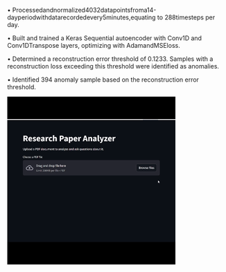  • Processedandnormalized4032datapointsfroma14-dayperiodwithdatarecordedevery5minutes,equating
 to 288timesteps per day.
 
 • Built and trained a Keras Sequential autoencoder with Conv1D and Conv1DTranspose layers, optimizing with
 AdamandMSEloss.
 
 • Determined a reconstruction error threshold of 0.1233. Samples with a reconstruction loss exceeding this threshold were identified as anomalies.
 
 • Identified 394 anomaly sample based on the reconstruction error threshold.

 ![Anamoly Demo](https://github.com/harsh78621/Research-Paper-Analyzer/blob/main/QnA.gif?raw=true)
